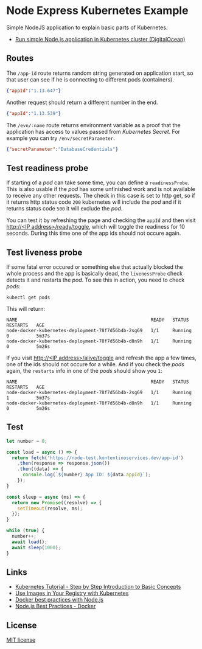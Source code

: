 # Node Express Kubernetes Example

Simple NodeJS application to explain basic parts of Kubernetes.

* [Run simple Node.js application in Kubernetes cluster (DigitalOcean)](https://juffalow.com/blog/javascript/run-simple-node-application-in-kubernetes-cluster)

## Routes

The `/app-id` route returns random string generated on application start, so that user can see if he is connecting to different pods (containers).

```json
{"appId":"1.13.647"}
```

Another request should return a different number in the end.

```json
{"appId":"1.13.539"}
```

The `/evn/:name` route returns environment variable as a proof that the application has access to values passed from *Kubernetes Secret*. For example you can try `/env/secretParameter`.

```json
{"secretParameter":"DatabaseCredentials"}
```

## Test readiness probe

If starting of a *pod* can take some time, you can define a `readinessProbe`. This is also usable if the *pod* has some unfinished work and is not available to receive any other requests. The check in this case is set to http get, so if it returns http status code `200` kubernetes will include the *pod* and if it returns status code `500` it will exclude the *pod*.

You can test it by refreshing the page and checking the `appId` and then visit [http://&lt;IP address&gt;/ready/toggle](https://kubernetes.kontentino.dev/ready/toggle), which will toggle the readiness for 10 seconds. During this time one of the app ids should not occure again.

## Test liveness probe

If some fatal error occured or something else that actually blocked the whole process and the app is basically dead, the `livenessProbe` check detects it and restarts the *pod*. To see this in action, you need to check *pods*:

```shell
kubectl get pods
```

This will return:

```
NAME                                                 READY   STATUS    RESTARTS   AGE
node-docker-kubernetes-deployment-78f7d56b4b-2sg69   1/1     Running   0          5m37s
node-docker-kubernetes-deployment-78f7d56b4b-d8n9h   1/1     Running   0          5m26s
```

If you visit [http://&lt;IP address&gt;/alive/toggle](https://kubernetes.kontentino.dev/alive/toggle) and refresh the app a few times, one of the ids should not occure for a while. And if you check the *pods* again, the `restarts` info in one of the *pods* should show you `1`:

```
NAME                                                 READY   STATUS    RESTARTS   AGE
node-docker-kubernetes-deployment-78f7d56b4b-2sg69   1/1     Running   1          5m37s
node-docker-kubernetes-deployment-78f7d56b4b-d8n9h   1/1     Running   0          5m26s
```

## Test

```js
let number = 0;

const load = async () => {
  return fetch('https://node-test.kontentinoservices.dev/app-id')
    .then(response => response.json())
    .then((data) => {
      console.log(`${number} App ID: ${data.appId}`);
    });
}

const sleep = async (ms) => {
  return new Promise((resolve) => {
    setTimeout(resolve, ms);
  });
}

while (true) {
  number++;
  await load();
  await sleep(1000);
}
```

## Links

* [Kubernetes Tutorial - Step by Step Introduction to Basic Concepts](https://auth0.com/blog/kubernetes-tutorial-step-by-step-introduction-to-basic-concepts/)
* [Use Images in Your Registry with Kubernetes](https://www.digitalocean.com/docs/images/container-registry/quickstart/#use-images-in-your-registry-with-kubernetes)
* [Docker best practices with Node.js](https://dev.to/nodepractices/docker-best-practices-with-node-js-4ln4)
* [Node.js Best Practices - Docker](https://github.com/goldbergyoni/nodebestpractices/tree/master/sections/docker)

## License

[MIT license](./LICENSE)
